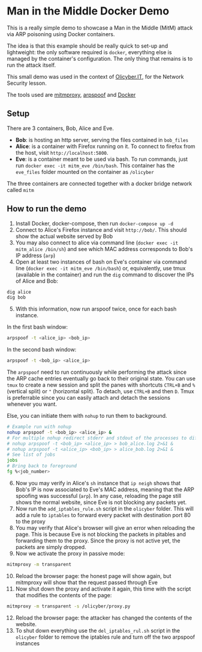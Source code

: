 # Man in the Middle Docker Demo

This is a really simple demo to showcase a Man in the Middle (MitM) attack via ARP poisoning using Docker containers.

The idea is that this example should be really quick to set-up and lightweight: the only software required is `docker`, everything else is managed by the container's configuration. The only thing that remains is to run the attack itself.

This small demo was used in the context of [Olicyber.IT](http://olicyber.it), for the Network Security lesson.

The tools used are [mitmproxy](http://mitmproxy.org), [arpspoof](https://www.monkey.org/~dugsong/dsniff/) and [Docker](http://www.docker.com)

## Setup

There are 3 containers, Bob, Alice and Eve.

- **Bob**: is hosting an http server, serving the files contained in `bob_files`
- **Alice**: is a container with Firefox running on it. To connect to firefox from the host, visit `http://localhost:5800`.
- **Eve**: is a container meant to be used via bash. To run commands, just run `docker exec -it mitm_eve /bin/bash`. This container has the `eve_files` folder mounted on the container as `/olicyber`

The three containers are connected together with a docker bridge network called `mitm`

## How to run the demo

1. Install Docker, docker-compose, then run `docker-compose up -d`
2. Connect to Alice's Firefox instance and visit `http://bob/`. This should show the actual website served by Bob
3. You may also connect to alice via command line (`docker exec -it mitm_alice /bin/sh`) and see which MAC address corresponds to Bob's IP address (`arp`)
4. Open at least two instances of bash on Eve's container  via command line (`docker exec -it mitm_eve /bin/bash`) or, equivalently, use tmux (available in the container) and run the `dig` command to discover the IPs of Alice and Bob:

```sh
dig alice
dig bob
```

5. With this information, now run arspoof twice, once for each bash instance.

In the first bash window:
```sh
arpspoof -t <alice_ip> <bob_ip>
```

In the second bash window:
```sh
arpspoof -t <bob_ip> <alice_ip>
```

The `arpspoof` need to run continuously while performing the attack since the ARP cache entries eventually go back to their original state.
You can use `tmux` to create a new session and split the panes with shortcuts `CTRL+B` and `%` (vertical split)  or `"` (horizontal split). To detach, use `CTRL+B` and then `D`.
Tmux is preferrable since you can easily attach and detach the sessions whenever you want.

Else, you can initiate them with `nohup` to run them to background.
```sh
# Example run with nohup
nohup arpspoof -t <bob_ip> <alice_ip> &
# For multiple nohup redirect stderr and stdout of the processes to different files
# nohup arpspoof -t <bob_ip> <alice_ip> > bob_alice.log 2>&1 &
# nohup arpspoof -t <alice_ip> <bob_ip> > alice_bob.log 2>&1 &
# See list of jobs
jobs
# Bring back to foreground
fg %<job_number>
```

6. Now you may verify in Alice's `sh` instance that `ip neigh` shows that Bob's IP is now associated to Eve's MAC address, meaning that the ARP spoofing was successful (`arp`). In any case, reloading the page still shows the normal website, since Eve is not blocking any packets yet.
7. Now run the `add_iptables_rule.sh` script in the `olicyber` folder. This will add a rule to `iptables` to forward every packet with destination port 80 to the proxy
8. You may verify that Alice's browser will give an error when reloading the page. This is because Eve is not blocking the packets in pitables and forwarding them to the proxy. Since the proxy is not active yet, the packets are simply dropped.
9. Now we activate the proxy in passive mode:

```sh
mitmproxy -m transparent
```

10. Reload the browser page: the honest page will show again, but mitmproxy will show that the request passed through Eve
11. Now shut down the proxy and activate it again, this time with the script that modifies the contents of the page:

```sh
mitmproxy -m transparent -s /olicyber/proxy.py
```

12. Reload the browser page: the attacker has changed the contents of the website.
13. To shut down everything use the `del_iptables_rul.sh` script in the `olicyber` folder to remove the iptables rule and turn off the two arpspoof instances

